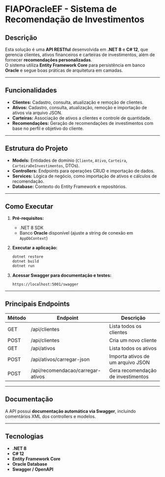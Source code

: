# FIAPOracleEF - Sistema de Recomendação de Investimentos

## Descrição
Esta solução é uma **API RESTful** desenvolvida em **.NET 8** e **C# 12**, que gerencia clientes, ativos financeiros e carteiras de investimentos, além de fornecer **recomendações personalizadas**.  
O sistema utiliza **Entity Framework Core** para persistência em banco **Oracle** e segue boas práticas de arquitetura em camadas.

---

## Funcionalidades
- **Clientes:** Cadastro, consulta, atualização e remoção de clientes.  
- **Ativos:** Cadastro, consulta, atualização, remoção e importação de ativos via arquivo JSON.  
- **Carteiras:** Associação de ativos a clientes e controle de quantidade.  
- **Recomendações:** Geração de recomendações de investimentos com base no perfil e objetivo do cliente.

---

## Estrutura do Projeto
- **Models:** Entidades de domínio (`Cliente`, `Ativo`, `Carteira`, `CarteiraDeInvestimentos`, DTOs).  
- **Controllers:** Endpoints para operações CRUD e importação de dados.  
- **Services:** Lógica de negócio, como importação de ativos e cálculos de recomendação.  
- **Database:** Contexto do Entity Framework e repositórios.

---

## Como Executar
1. **Pré-requisitos:**
   - .NET 8 SDK 
   - Banco **Oracle** disponível (ajuste a string de conexão em `AppDbContext`)  

2. **Executar a aplicação:**
   ```bash
   dotnet restore
   dotnet build
   dotnet run


3. **Acessar Swagger para documentação e testes:**

   ```
   https://localhost:5001/swagger
   ```

---

## Principais Endpoints

| Método | Endpoint                          | Descrição                          |
| ------ | --------------------------------- | ---------------------------------- |
| GET    | /api/clientes                     | Lista todos os clientes            |
| POST   | /api/clientes                     | Cria um novo cliente               |
| GET    | /api/ativos                       | Lista todos os ativos              |
| POST   | /api/ativos/carregar-json         | Importa ativos de um arquivo JSON  |
| POST   | /api/recomendacao/carregar-ativos | Gera recomendação de investimentos |

---

## Documentação

A API possui **documentação automática via Swagger**, incluindo comentários XML dos controllers e modelos.

---

## Tecnologias

* **.NET 8**
* **C# 12**
* **Entity Framework Core**
* **Oracle Database**
* **Swagger / OpenAPI**
